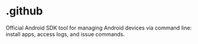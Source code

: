 # .github
Official Android SDK tool for managing Android devices via command line: install apps, access logs, and issue commands.
